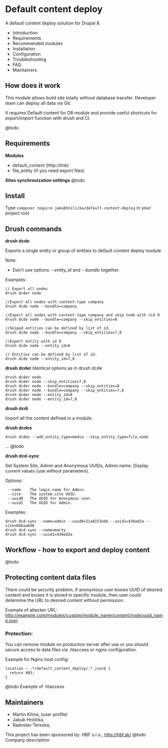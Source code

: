 Default content deploy
======================
A default content deploy solution for Drupal 8.

* Introduction
* Requirements
* Recommended modules
* Installation
* Configuration
* Troubleshooting
* FAQ
* Maintainers
 

How does it work
----------------
This module allows build site totally without database transfer. 
Developer team can deploy all data via Git.

It requires Default content for D8 module and provide useful shortcuts 
for export/import function with drush and CI.

@todo


Requirements
------------
**Modules**
- default_content (http://link)
- file_entity (if you need export files)

**Sites synchronization settings**
@todo


Install
-------
Type `composer require jakubhnilicka/default-content-deploy` in your project root


Drush commands
--------------

**drush dcde**

Exports a single entity or group of entities to default content deploy module

Note:
- Don't use options *--entity_id* and *--bundle* together.

Examples:

    // Export all nodes
    drush dcder node
    
    //Export all nodes with content-type company
    drush dcde node --bundle=company
    
    //Export all nodes with content-type company and skip node with nid 8
    drush dcde node --bundle=company --skip_entities=8 
    
    //Skiped entities can be defined by list of id.
    drush dcde node --bundle=company --skip_entities=7,8
    
    //Export entity with id 8
    drush dcde node --entity_id=8
    
    // Entities can be defined by list of id.
    drush dcde node --entity_id=7,8
    

**drush dcder**
Identical options as in drush dcde

    drush dcder node
    drush dcder node --skip_entities=7,8
    drush dcder node --bundle=company --skip_entities=8
    drush dcder node --bundle=company --skip_entities=7,8
    drush dcder node --entity_id=8
    drush dcder node --entity_id=7,8

**drush dcdi**

Import all the content defined in a module.

**drush dcdes**

    drush dcdes --add_entity_type=media --skip_entity_type=file,node
...
@todo

**drush dcd-sync**

Set System Site, Admin and Anonymous UUIDs, Admin name.
Display current values (use without parameters).

Options:

     --name    The login name for Admin.
     --site    The system.site UUID.
     --uuid0   The UUID for Anonymous user.
     --uuid1   The UUID for Admin.

Examples:

    drush dcd-sync --name=admin --uuid0=21a8153ebb --uuid1=436ed2a --site=66baabd6
    drush dcd-sync --name=marty
    drush dcd-sync --uuid1=436ed2a


Workflow - how to export and deploy content
-------------------------------------------

@todo


Protecting content data files
---------------------------
There could be security problem, if anonymous user knows UUID of desired content
and knows it is stored in specific module, then user could determine the URL 
to desired content without permission.

Example of attacker URL: 
http://example.com/modules/custom/module_name/content/node/uuid_name.json

### Protection:
You can remove module on production server after use or you should secure access to data files via .htaccess or nginx configuration.

Example for Nginx host config:

    location ~ .*/default_content_deploy/.*.json$ {
      return 403;
    }

@todo Example of .htaccess

Maintainers
-----------
- Martin Klíma, (user profile)
- Jakub Hnilička,
- Radoslav Terezka,

This project has been sponsored by:
HBF s.r.o., http://hbf.sk/
@todo Company description